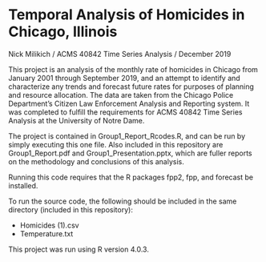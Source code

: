 # Temporal Analysis of Homicides in Chicago, Illinois

Nick Milikich /
ACMS 40842 Time Series Analysis /
December 2019

This project is an analysis of the monthly rate of homicides in Chicago from January 2001 through September 2019, and an attempt to identify and characterize any trends and forecast future rates for purposes of planning and resource allocation. The data are taken from the Chicago Police Department’s Citizen Law Enforcement Analysis and Reporting system. It was completed to fulfill the requirements for ACMS 40842 Time Series Analysis at the University of Notre Dame.

The project is contained in Group1_Report_Rcodes.R, and can be run by simply executing this one file. Also included in this repository are Group1_Report.pdf and Group1_Presentation.pptx, which are fuller reports on the methodology and conclusions of this analysis.

Running this code requires that the R packages fpp2, fpp, and forecast be installed.

To run the source code, the following should be included in the same directory (included in this repository):
- Homicides (1).csv
- Temperature.txt

This project was run using R version 4.0.3.
